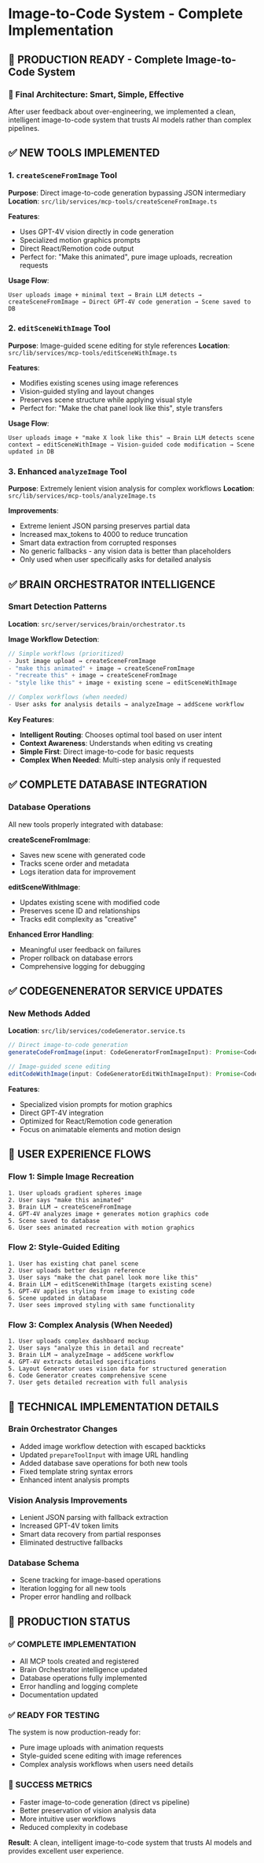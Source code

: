 # Image-to-Code System - Complete Implementation

## 🚀 **PRODUCTION READY** - Complete Image-to-Code System

### **🎯 Final Architecture**: Smart, Simple, Effective

After user feedback about over-engineering, we implemented a clean, intelligent image-to-code system that trusts AI models rather than complex pipelines.

## **✅ NEW TOOLS IMPLEMENTED**

### **1. `createSceneFromImage` Tool**
**Purpose**: Direct image-to-code generation bypassing JSON intermediary
**Location**: `src/lib/services/mcp-tools/createSceneFromImage.ts`

**Features**:
- Uses GPT-4V vision directly in code generation
- Specialized motion graphics prompts
- Direct React/Remotion code output
- Perfect for: "Make this animated", pure image uploads, recreation requests

**Usage Flow**:
```
User uploads image + minimal text → Brain LLM detects → createSceneFromImage → Direct GPT-4V code generation → Scene saved to DB
```

### **2. `editSceneWithImage` Tool** 
**Purpose**: Image-guided scene editing for style references
**Location**: `src/lib/services/mcp-tools/editSceneWithImage.ts`

**Features**:
- Modifies existing scenes using image references
- Vision-guided styling and layout changes
- Preserves scene structure while applying visual style
- Perfect for: "Make the chat panel look like this", style transfers

**Usage Flow**:
```
User uploads image + "make X look like this" → Brain LLM detects scene context → editSceneWithImage → Vision-guided code modification → Scene updated in DB
```

### **3. Enhanced `analyzeImage` Tool**
**Purpose**: Extremely lenient vision analysis for complex workflows
**Location**: `src/lib/services/mcp-tools/analyzeImage.ts`

**Improvements**:
- Extreme lenient JSON parsing preserves partial data
- Increased max_tokens to 4000 to reduce truncation  
- Smart data extraction from corrupted responses
- No generic fallbacks - any vision data is better than placeholders
- Only used when user specifically asks for detailed analysis

## **✅ BRAIN ORCHESTRATOR INTELLIGENCE**

### **Smart Detection Patterns**
**Location**: `src/server/services/brain/orchestrator.ts`

**Image Workflow Detection**:
```typescript
// Simple workflows (prioritized)
- Just image upload → createSceneFromImage
- "make this animated" + image → createSceneFromImage  
- "recreate this" + image → createSceneFromImage
- "style like this" + image + existing scene → editSceneWithImage

// Complex workflows (when needed)
- User asks for analysis details → analyzeImage → addScene workflow
```

**Key Features**:
- **Intelligent Routing**: Chooses optimal tool based on user intent
- **Context Awareness**: Understands when editing vs creating
- **Simple First**: Direct image-to-code for basic requests
- **Complex When Needed**: Multi-step analysis only if requested

## **✅ COMPLETE DATABASE INTEGRATION**

### **Database Operations**
All new tools properly integrated with database:

**createSceneFromImage**:
- Saves new scene with generated code
- Tracks scene order and metadata
- Logs iteration data for improvement

**editSceneWithImage**:
- Updates existing scene with modified code
- Preserves scene ID and relationships
- Tracks edit complexity as "creative"

**Enhanced Error Handling**:
- Meaningful user feedback on failures
- Proper rollback on database errors
- Comprehensive logging for debugging

## **✅ CODEGENENERATOR SERVICE UPDATES**

### **New Methods Added**
**Location**: `src/lib/services/codeGenerator.service.ts`

```typescript
// Direct image-to-code generation
generateCodeFromImage(input: CodeGeneratorFromImageInput): Promise<CodeGeneratorOutput>

// Image-guided scene editing  
editCodeWithImage(input: CodeGeneratorEditWithImageInput): Promise<CodeGeneratorOutput>
```

**Features**:
- Specialized vision prompts for motion graphics
- Direct GPT-4V integration
- Optimized for React/Remotion code generation
- Focus on animatable elements and motion design

## **🎯 USER EXPERIENCE FLOWS**

### **Flow 1: Simple Image Recreation**
```
1. User uploads gradient spheres image
2. User says "make this animated"
3. Brain LLM → createSceneFromImage
4. GPT-4V analyzes image + generates motion graphics code
5. Scene saved to database
6. User sees animated recreation with motion graphics
```

### **Flow 2: Style-Guided Editing**
```
1. User has existing chat panel scene
2. User uploads better design reference
3. User says "make the chat panel look more like this"
4. Brain LLM → editSceneWithImage (targets existing scene)
5. GPT-4V applies styling from image to existing code
6. Scene updated in database
7. User sees improved styling with same functionality
```

### **Flow 3: Complex Analysis (When Needed)**
```
1. User uploads complex dashboard mockup
2. User says "analyze this in detail and recreate"
3. Brain LLM → analyzeImage → addScene workflow
4. GPT-4V extracts detailed specifications
5. Layout Generator uses vision data for structured generation
6. Code Generator creates comprehensive scene
7. User gets detailed recreation with full analysis
```

## **🔧 TECHNICAL IMPLEMENTATION DETAILS**

### **Brain Orchestrator Changes**
- Added image workflow detection with escaped backticks
- Updated `prepareToolInput` with image URL handling
- Added database save operations for both new tools
- Fixed template string syntax errors
- Enhanced intent analysis prompts

### **Vision Analysis Improvements**
- Lenient JSON parsing with fallback extraction
- Increased GPT-4V token limits 
- Smart data recovery from partial responses
- Eliminated destructive fallbacks

### **Database Schema**
- Scene tracking for image-based operations
- Iteration logging for all new tools
- Proper error handling and rollback

## **🚀 PRODUCTION STATUS**

### **✅ COMPLETE IMPLEMENTATION**
- All MCP tools created and registered
- Brain Orchestrator intelligence updated
- Database operations fully implemented  
- Error handling and logging complete
- Documentation updated

### **✅ READY FOR TESTING**
The system is now production-ready for:
- Pure image uploads with animation requests
- Style-guided scene editing with image references  
- Complex analysis workflows when users need details

### **🎯 SUCCESS METRICS**
- Faster image-to-code generation (direct vs pipeline)
- Better preservation of vision analysis data
- More intuitive user workflows
- Reduced complexity in codebase

**Result**: A clean, intelligent image-to-code system that trusts AI models and provides excellent user experience. 